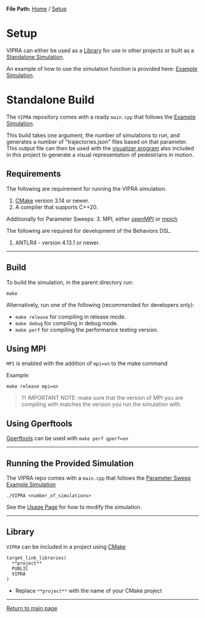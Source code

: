 **File Path:** [Home](../../docs.md) / [Setup](setup.md)
# Setup

VIPRA can either be used as a [Library](#library) for use in other projects or built as a [Standalone Simulation](#standalone-build).

An example of how to use the simulation function is provided here: [Example Simulation](../examples/simulation.md).

# Standalone Build

The `VIPRA` repository comes with a ready `main.cpp` that follows the [Example Simulation](../examples/simulation.md).

This build takes one argument, the number of simulations to run, and generates a number of "trajectories.json" files based on that parameter. This output file can then be used with the [visualizer program](../tools/visualizer.md) also included in this project to generate a visual representation of pedestrians in motion. 

## Requirements

The following are requirement for running the VIPRA simulation.

1. [CMake](https://cmake.org/download/) version 3.14 or newer.
2. A compiler that supports C++20.

Additionally for Parameter Sweeps:
3. MPI, either [openMPI](https://www.open-mpi.org/software/ompi/v5.0/) or [mpich](https://www.mpich.org/)

The following are required for development of the Behaviors DSL.

1. ANTLR4 - version 4.13.1 or newer.

---

## Build

To build the simulation, in the parent directory run:
```
make
```

Alternatively, run one of the following (recommended for developers only):

- `make release` for compiling in release mode.
- `make debug` for compiling in debug mode.
- `make perf` for compiling the performance testing version.

## Using MPI

`MPI` is enabled with the addition of `mpi=on` to the make command

Example:
```
make release mpi=on
```

> !!! IMPORTANT NOTE: make sure that the version of MPI you are compiling with matches the version you run the simulation with.

## Using Gperftools

[Gperftools](https://github.com/gperftools/gperftools) can be used with `make perf gperf=on`

---

## Running the Provided Simulation

The VIPRA repo comes with a `main.cpp` that follows the [Parameter Sweep Example Simulation](../examples/parameter_sweep.md)

```
./VIPRA <number_of_simulations>
```

See the [Usage Page](usage.md) for how to modify the simulation.

---

## Library

`VIPRA` can be included in a project using [CMake](https://cmake.org/)

```
target_link_libraries(
  **project**
  PUBLIC
  VIPRA
)
```

- Replace `**project**` with the name of your CMake project

---

[Return to main page](../../docs.md)